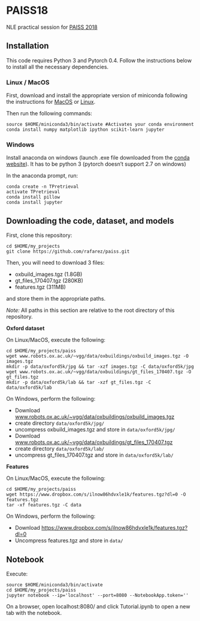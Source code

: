 # PAISS18
NLE practical session for [PAISS 2018](https://project.inria.fr/paiss/)

## Installation

This code requires Python 3 and Pytorch 0.4. Follow the instructions below to install all the necessary dependencies.

### Linux / MacOS

First, download and install the appropriate version of miniconda following the instructions for [MacOS](https://conda.io/docs/user-guide/install/macos.html) or [Linux](https://conda.io/docs/user-guide/install/linux.html).

Then run the following commands:

```
source $HOME/miniconda3/bin/activate #Activates your conda environment
conda install numpy matplotlib ipython scikit-learn jupyter 
```

### Windows

Install anaconda on windows (launch .exe file downloaded from the [conda website](https://conda.io/docs/user-guide/install/windows.html)). It has to be python 3 (pytorch doesn’t support 2.7 on windows)

In the anaconda prompt, run:

```
conda create -n TPretrieval
activate TPretrieval
conda install pillow
conda install jupyter
```

## Downloading the code, dataset, and models

First, clone this repository:

```
cd $HOME/my_projects
git clone https://github.com/rafarez/paiss.git
```

Then, you will need to download 3 files:

- oxbuild_images.tgz (1.8GB)
- gt\_files\_170407.tgz (280KB)
- features.tgz (311MB)

and store them in the appropriate paths.

_Note:_ All paths in this section are relative to the root directory of this repository.

**Oxford dataset**

On Linux/MacOS, execute the following:

```
cd $HOME/my_projects/paiss
wget www.robots.ox.ac.uk/~vgg/data/oxbuildings/oxbuild_images.tgz -O images.tgz
mkdir -p data/oxford5k/jpg && tar -xzf images.tgz -C data/oxford5k/jpg
wget www.robots.ox.ac.uk/~vgg/data/oxbuildings/gt_files_170407.tgz -O gt_files.tgz
mkdir -p data/oxford5k/lab && tar -xzf gt_files.tgz -C data/oxford5k/lab
```

On Windows, perform the following:

- Download www.robots.ox.ac.uk/~vgg/data/oxbuildings/oxbuild_images.tgz
- create directory `data/oxford5k/jpg/`
- uncompress oxbuild_images.tgz and store in `data/oxford5k/jpg/`
- Download www.robots.ox.ac.uk/~vgg/data/oxbuildings/gt_files_170407.tgz
- create directory `data/oxford5k/lab/`
- uncompress gt\_files\_170407.tgz and store in `data/oxford5k/lab/`

**Features**

On Linux/MacOS, execute the following:

```
cd $HOME/my_projects/paiss
wget https://www.dropbox.com/s/ilnow86hdvxle1k/features.tgz?dl=0 -O features.tgz
tar -xf features.tgz -C data
```

On Windows, perform the following:

- Download https://www.dropbox.com/s/ilnow86hdvxle1k/features.tgz?dl=0
- Uncompress features.tgz and store in `data/`


## Notebook
Execute:
```
source $HOME/miniconda3/bin/activate
cd $HOME/my_projects/paiss
jupyter notebook --ip='localhost' --port=8080 --NotebookApp.token=''
```
On a browser, open localhost:8080/ and click Tutorial.ipynb to open a new tab with the notebook.
